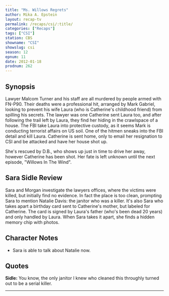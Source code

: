 ```yaml
---
title: "Ms. Willows Regrets"
author: Mika A. Epstein
layout: recap-tv
permalink: /recaps/csi/:title/
categories: ["Recaps"]
tags: ["CSI"]
station: CBS
showname: "CSI"
showslug: csi
season: 12  
epnum: 11  
date: 2012-01-18
prodnum: 262  
---
```


## Synopsis

Lawyer Malcom Turner and his staff are all murdered by people armed with FN-P90.  Their deaths were a professional hit, arranged by Mark Gabriel, looking to prevent his wife Laura (who is Catherine's childhood friend) from spilling his secrets. The lawyer was one Catherine sent Laura too, and after following the trail left by Laura, they find her hiding in the crawlspace of a house. The FBI take Laura into protective custody, as it seems Mark is conducting terrorist affairs on US soil. One of the hitmen sneaks into the FBI detail and kill Laura. Catherine is sent home, only to email her resignation to CSI and be attacked and have her house shot up.

She's rescued by D.B., who shows up just in time to drive her away, however Catherine has been shot. Her fate is left unknown until the next episode, "Willows In The Wind".

## Sara Sidle Review

Sara and Morgan investigate the lawyers offices, where the victims were killed, but initially find no evidence. In fact the place is too clean, prompting Sara to mention Natalie Davis: the janitor who was a killer. It's also Sara who takes apart a birthday card sent to Catherine's mother, but labeled for Catherine. The card is signed by Laura's father (who's been dead 20 years) and only handled by Laura. When Sara takes it apart, she finds a hidden memory chip with photos.

## Character Notes

* Sara is able to talk about Natalie now.

## Quotes

**Sidle:** You know, the only janitor I knew who cleaned this throughly turned out to be a serial killer.

* * *

